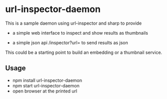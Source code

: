 url-inspector-daemon
====================

This is a sample daemon using url-inspector and sharp to provide

* a simple web interface to inspect and show results as thumbnails

* a simple json api /inspector?url=<url> to send results as json


This could be a starting point to build an embedding or a thumbnail
service.


Usage
-----

* npm install url-inspector-daemon
* npm start url-inspector-daemon
* open browser at the printed url

